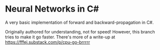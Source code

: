 # Neural Networks in C#

A very basic implementation of forward and backward-propagation in C#. 

Originally authored for understanding, not for speed! However, this branch tries to make it go faster. There's more of a write-up at https://fffej.substack.com/p/cpu-go-brrrrr 
